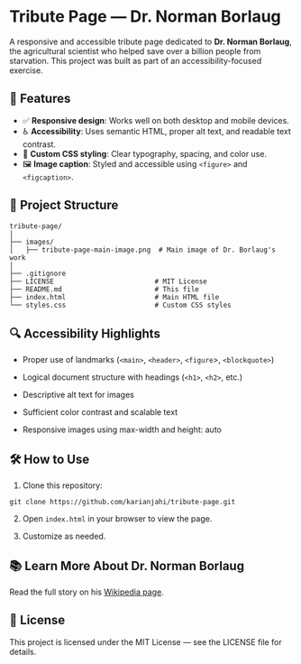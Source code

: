 # Tribute Page — Dr. Norman Borlaug

A responsive and accessible tribute page dedicated to **Dr. Norman Borlaug**, the agricultural scientist who helped save over a billion people from starvation. This project was built as part of an accessibility-focused exercise.

## 🌟 Features

- ✅ **Responsive design**: Works well on both desktop and mobile devices.
- ♿ **Accessibility**: Uses semantic HTML, proper alt text, and readable text contrast.
- 🎨 **Custom CSS styling**: Clear typography, spacing, and color use.
- 🖼️ **Image caption**: Styled and accessible using `<figure>` and `<figcaption>`.

## 📁 Project Structure

```text
tribute-page/
│
├── images/
│   ├── tribute-page-main-image.png  # Main image of Dr. Borlaug's work
│   
├── .gitignore
├── LICENSE                         # MIT License
├── README.md                       # This file
├── index.html                      # Main HTML file
└── styles.css                      # Custom CSS styles
```
## 🔍 Accessibility Highlights
- Proper use of landmarks (`<main>`, `<header>`, `<figure`>, `<blockquote>`)

- Logical document structure with headings (`<h1>`, `<h2>`, etc.)

- Descriptive alt text for images

- Sufficient color contrast and scalable text

- Responsive images using max-width and height: auto

## 🛠️ How to Use
1. Clone this repository:

```
git clone https://github.com/karianjahi/tribute-page.git
```
2. Open `index.html` in your browser to view the page.

3. Customize as needed.

## 📚 Learn More About Dr. Norman Borlaug

Read the full story on his [Wikipedia page](https://en.wikipedia.org/wiki/Norman_Borlaug).

## 📄 License
This project is licensed under the MIT License — see the LICENSE file for details.
